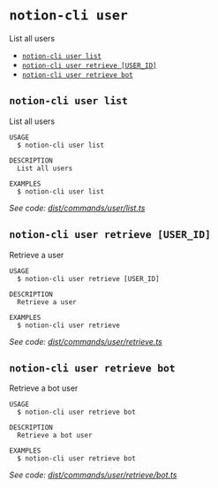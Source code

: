`notion-cli user`
=================

List all users

* [`notion-cli user list`](#notion-cli-user-list)
* [`notion-cli user retrieve [USER_ID]`](#notion-cli-user-retrieve-user_id)
* [`notion-cli user retrieve bot`](#notion-cli-user-retrieve-bot)

## `notion-cli user list`

List all users

```
USAGE
  $ notion-cli user list

DESCRIPTION
  List all users

EXAMPLES
  $ notion-cli user list
```

_See code: [dist/commands/user/list.ts](https://github.com/litencatt/notion-cli/blob/v0.10.0/dist/commands/user/list.ts)_

## `notion-cli user retrieve [USER_ID]`

Retrieve a user

```
USAGE
  $ notion-cli user retrieve [USER_ID]

DESCRIPTION
  Retrieve a user

EXAMPLES
  $ notion-cli user retrieve
```

_See code: [dist/commands/user/retrieve.ts](https://github.com/litencatt/notion-cli/blob/v0.10.0/dist/commands/user/retrieve.ts)_

## `notion-cli user retrieve bot`

Retrieve a bot user

```
USAGE
  $ notion-cli user retrieve bot

DESCRIPTION
  Retrieve a bot user

EXAMPLES
  $ notion-cli user retrieve bot
```

_See code: [dist/commands/user/retrieve/bot.ts](https://github.com/litencatt/notion-cli/blob/v0.10.0/dist/commands/user/retrieve/bot.ts)_
